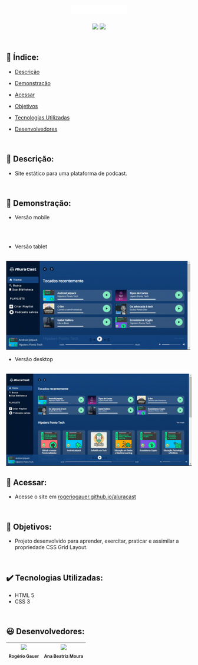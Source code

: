 <h1 align="center">
 <img src="src/assets/img/alura-Cast_logo.svg" width="30%">
</h1>

<p align="center">
 <img src="https://img.shields.io/badge/status-developing-2967B3">
 <img src="https://img.shields.io/badge/version-v1.0.0-154580">
</p>

<br/>

## :bookmark_tabs: Índice:

- [Descrição](#scroll-descrição)

- [Demonstração](#mega-demonstração)

- [Acessar](#door-acessar) 

- [Objetivos](#dart-objetivos)

- [Tecnologias Utilizadas](#heavy_check_mark-tecnologias-utilizadas)


- [Desenvolvedores](#smiley-desenvolvedor)

<br/>

## :scroll: Descrição:
-  Site estático para uma plataforma de podcast.

<br/>

## :mega: Demonstração:
- Versão mobile 

<br/>
<!-- <img src="" width="200" height="380" target="_blank"> -->

<br/>

- Versão tablet

<br/>
<img src="src\assets\img\aluraCastTablet.gif" width="500" height="240" target="_blank">

<br/>

- Versão desktop 

<br/>
<img src="src\assets\img\aluraCastDesktop.gif" target="_blank">  

<br/>

## :door: Acessar:
- Acesse o site em <a href="https://rogeriogauer.github.io/aluracast" target="_blank">rogeriogauer.github.io/aluracast</a> 

<br/>

## :dart: Objetivos:
- Projeto desenvolvido para aprender, exercitar, praticar e assimilar a propriedade CSS Grid Layout. 

<br/>

## :heavy_check_mark: Tecnologias Utilizadas:
- HTML 5
- CSS 3

<br/>

## :smiley: Desenvolvedores:
| [<img src="https://avatars.githubusercontent.com/u/96431522?v=4" width=115><br><sub>Rogério Gauer</sub>](https://github.com/rogeriogauer) |  [<img src="https://avatars.githubusercontent.com/u/76708357?v=4" width=115><br><sub>Ana Beatriz Moura</sub>](https://github.com/beatrizmouradev)|
| :---: | :---: |

